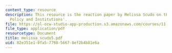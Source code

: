 ```yaml
---
content_type: resource
description: This resource is the reaction paper by Melissa Scudo on the topic 'Disaster
  Policy and Institutions'.
file: https://ol-ocw-studio-app-production.s3.amazonaws.com/courses/11-941-disaster-vulnerability-and-resilience-spring-2005/82e351e10fa5779856678ef2b4b81e6a_melissa_scudo5.pdf
file_type: application/pdf
resourcetype: Document
title: melissa_scudo5.pdf
uid: 82e351e1-0fa5-7798-5667-8ef2b4b81e6a
---
```

